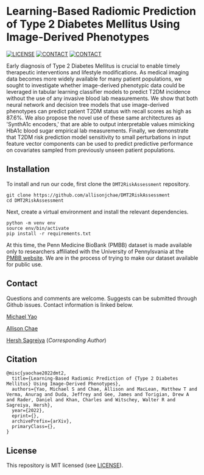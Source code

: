 # Learning-Based Radiomic Prediction of Type 2 Diabetes Mellitus Using Image-Derived Phenotypes

[![LICENSE](https://img.shields.io/badge/license-MIT-green.svg)](LICENSE.md)
[![CONTACT](https://img.shields.io/badge/contact-michael.yao%40pennmedicine.upenn.edu-blue)](mailto:michael.yao@pennmedicine.upenn.edu)
[![CONTACT](https://img.shields.io/badge/contact-jisoo.chae%40pennmedicine.upenn.edu-blue)](mailto:jisoo.chae@pennmedicine.upenn.edu)

Early diagnosis of Type 2 Diabetes Mellitus is crucial to enable timely therapeutic interventions and lifestyle modifications. As medical imaging data becomes more widely available for many patient populations, we sought to investigate whether image-derived phenotypic data could be leveraged in tabular learning classifier models to predict T2DM incidence without the use of any invasive blood lab measurements. We show that both neural network and decision tree models that use image-derived phenotypes can predict patient T2DM status with recall scores as high as 87.6%. We also propose the novel use of these same architectures as 'SynthA1c encoders,' that are able to output interpretable values mimicking HbA1c blood sugar empirical lab measurements. Finally, we demonstrate that T2DM risk prediction model sensitivity to small perturbations in input feature vector components can be used to predict predictive performance on covariates sampled from previously unseen patient populations.

## Installation

To install and run our code, first clone the `DMT2RiskAssessment` repository.

```
git clone https://github.com/allisonjchae/DMT2RiskAssessment
cd DMT2RiskAssessment
```

Next, create a virtual environment and install the relevant dependencies.

```
python -m venv env
source env/bin/activate
pip install -r requirements.txt
```

At this time, the Penn Medicine BioBank (PMBB) dataset is made available only to researchers affiliated with the University of Pennylsvania at the [PMBB website](https://pmbb.med.upenn.edu). We are in the process of trying to make our dataset available for public use.

## Contact

Questions and comments are welcome. Suggests can be submitted through Github issues. Contact information is linked below.

[Michael Yao](mailto:michael.yao@pennmedicine.upenn.edu)

[Allison Chae](mailto:jisoo.chae@pennmedicine.upenn.edu)

[Hersh Sagreiya](mailto:hersh.sagreiya@pennmedicine.upenn.edu) (*Corresponding Author*)

## Citation

    @misc{yaochae2022dmt2,
      title={Learning-Based Radiomic Prediction of {Type 2 Diabetes Mellitus} Using Image-Derived Phenotypes},
      authors={Yao, Michael S and Chae, Allison and MacLean, Matthew T and Verma, Anurag and Duda, Jeffrey and Gee, James and Torigian, Drew A and Rader, Daniel and Khan, Charles and Witschey, Walter R and Sagreiya, Hersh},
      year={2022},
      eprint={},
      archivePrefix={arXiv},
      primaryClass={},
    }

## License

This repository is MIT licensed (see [LICENSE](LICENSE.md)).